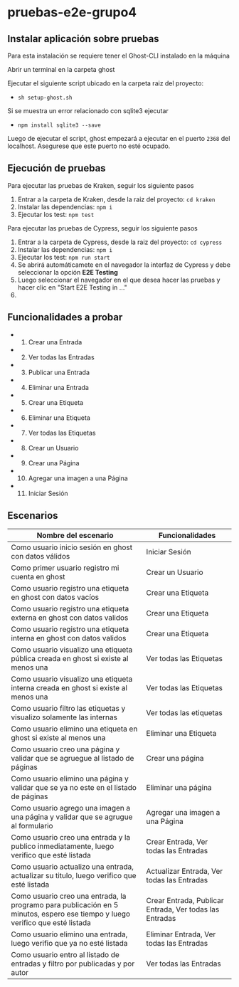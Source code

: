 # pruebas-e2e-grupo4

## Instalar aplicación sobre pruebas

Para esta instalación se requiere tener el Ghost-CLI instalado en la máquina

Abrir un terminal en la carpeta ghost

Ejecutar el siguiente script ubicado en la carpeta raiz del proyecto:
* `sh setup-ghost.sh`

Si se muestra un error relacionado con sqlite3 ejecutar
* `npm install sqlite3 --save`

Luego de ejecutar el script, ghost empezará a ejecutar en el puerto `2368` del localhost. Asegurese que este puerto no esté ocupado.

## Ejecución de pruebas

Para ejecutar las pruebas de Kraken, seguir los siguiente pasos

1. Entrar a la carpeta de Kraken, desde la raiz del proyecto: `cd kraken`
2. Instalar las dependencias: `npm i`
3. Ejecutar los test: `npm test`

Para ejecutar las pruebas de Cypress, seguir los siguiente pasos

1. Entrar a la carpeta de Cypress, desde la raiz del proyecto: `cd cypress`
2. Instalar las dependencias: `npm i`
3. Ejecutar los test: `npm run start`
4. Se abrirá automáticamete en el navegador la interfaz de Cypress y debe seleccionar la opción **E2E Testing**
5. Luego seleccionar el navegador en el que desea hacer las pruebas y hacer clic en "Start E2E Testing in ..."
6. 

## Funcionalidades a probar

* 1. Crear una Entrada  
* 2. Ver todas las Entradas  
* 3. Publicar una Entrada  
* 4. Eliminar una Entrada  
* 5. Crear una Etiqueta  
* 6. Eliminar una Etiqueta  
* 7. Ver todas las Etiquetas  
* 8. Crear un Usuario  
* 9. Crear una Página  
* 10. Agregar una imagen a una Página
* 11. Iniciar Sesión

## Escenarios
| Nombre del escenario                                                                 | Funcionalidades           |
|--------------------------------------------------------------------------------------|-------------------------|
| Como usuario inicio sesión en ghost con datos válidos                                | Iniciar Sesión          |
| Como primer usuario registro mi cuenta en ghost                                      | Crear un Usuario        |
| Como usuario registro una etiqueta en ghost con datos vacíos                         | Crear una Etiqueta      |
| Como usuario registro una etiqueta externa en ghost con datos validos                | Crear una Etiqueta      |
| Como usuario registro una etiqueta interna en ghost con datos validos                | Crear una Etiqueta      |
| Como usuario visualizo una etiqueta pública creada en ghost si existe al menos una   | Ver todas las Etiquetas |
| Como usuario visualizo una etiqueta interna creada en ghost si existe al menos una   | Ver todas las Etiquetas |
| Como usuario filtro las etiquetas y visualizo solamente las internas                 | Ver todas las etiquetas |
| Como usuario elimino una etiqueta en ghost si existe al menos una                    | Eliminar una Etiqueta   |
| Como usuario creo una página y validar que se agruegue al listado de páginas         | Crear una página        |
| Como usuario elimino una página y validar que se ya no este en el listado de páginas | Eliminar una página     |
| Como usuario agrego una imagen a una página y validar que se agrugue al formulario   | Agregar una imagen a una Página       |
| Como usuario creo una entrada y la publico inmediatamente, luego verifico que esté listada | Crear Entrada, Ver todas las Entradas |
| Como usuario actualizo una entrada, actualizar su titulo, luego verifico que esté listada | Actualizar Entrada, Ver todas las Entradas |
| Como usuario creo una entrada, la programo para publicación en 5 minutos, espero ese tiempo y luego verifico que esté listada | Crear Entrada, Publicar Entrada, Ver todas las Entradas |
| Como usuario elimino una entrada, luego verifio que ya no esté listada | Eliminar Entrada, Ver todas las Entradas |
| Como usuario entro al listado de entradas y filtro por publicadas y por autor  | Ver todas las Entradas |